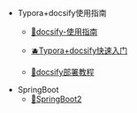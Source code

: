 [//]: # (侧边栏)
* Typora+docsify使用指南
  * [🍓docsify-使用指南](docsify使用指南)

  * [🫐Typora+docsify快速入门](Typora+Docsify快速入门.md)

  * [🥑docsify部署教程](Docsify部署教程.md)
* SpringBoot
  * [🍇SpringBoot2](SpringBoot.md)
